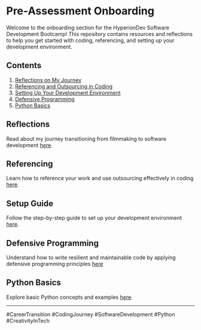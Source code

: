 # Pre-Assessment Onboarding

Welcome to the onboarding section for the HyperionDev Software Development Bootcamp! This repository contains resources and reflections to help you get started with coding, referencing, and setting up your development environment.

## Contents
1. [Reflections on My Journey](#reflections)
2. [Referencing and Outsourcing in Coding](#referencing)
3. [Setting Up Your Development Environment](#setup)
4. [Defensive Programming](#defensive-programming)
5. [Python Basics](#python-basics)

## Reflections
Read about my journey transitioning from filmmaking to software development [here](./reflections.md).

## Referencing
Learn how to reference your work and use outsourcing effectively in coding [here](./referencing.md).

## Setup Guide
Follow the step-by-step guide to set up your development environment [here](./setup_guide.md).

## Defensive Programming
Understand how to write resilient and maintainable code by applying defensive programming principles [here](./defensive_programming/Defensive_CodingGuide.md)

## Python Basics
Explore basic Python concepts and examples [here](./python_basics/README.md).



---

#CareerTransition #CodingJourney #SoftwareDevelopment #Python #CreativityInTech
